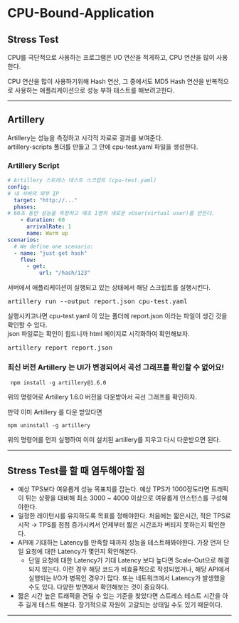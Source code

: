 # CPU-Bound-Application



## Stress Test


CPU를 극단적으로 사용하는 프로그램은 I/O 연산을 적게하고, CPU 연산을 많이 사용한다.

CPU 연산을 많이 사용하기위해 Hash 연산, 그 중에서도 MD5 Hash 연산을 반복적으로 사용하는 애플리케이션으로 성능 부하 테스트를 해보려고한다.

---------------------------------------------

## Artillery 


Artillery는 성능을 측정하고 시각적 자료로 결과를 보여준다.  
artillery-scripts 폴더를 만들고 그 안에 cpu-test.yaml 파일을 생성한다.

### Artillery Script
```yaml
# Artillery 스트레스 테스트 스크립트 (cpu-test.yaml)
config:
# 내 서버의 외부 IP
  target: "http://..."
  phases:
# 60초 동안 성능을 측정하고 매초 1명의 새로운 vUser(virtual user)를 만든다.
    - duration: 60
      arrivalRate: 1
      name: Warm up
scenarios:
  # We define one scenario:
  - name: "just get hash"
    flow:
      - get:
          url: "/hash/123"
```
서버에서 애플리케이션이 실행되고 있는 상태에서 해당 스크립트를 실행시킨다.

<pre>
artillery run --output report.json cpu-test.yaml
</pre>

실행시키고나면 cpu-test.yaml 이 있는 폴더에 report.json 이라는 파일이 생긴 것을 확인할 수 있다.  
json 파일로는 확인이 힘드니까 html 페이지로 시각화하여 확인해보자.
<pre>
artillery report report.json
</pre>

### 최신 버전 Artillery 는 UI가 변경되어서 곡선 그래프를 확인할 수 없어요!

```
 npm install -g artillery@1.6.0 
```
위의 명령어로 Artillery 1.6.0 버전을 다운받아서 곡선 그래프를 확인하자.

만약 이미 Artillery 를 다운 받았다면
```
npm uninstall -g artillery
```
위의 명령어를 먼저 실행하여 이미 설치된 artillery를 지우고 다시 다운받으면 된다.

---------------------------------------------

## Stress Test를 할 때 염두해야할 점



- 예상 TPS보다 여유롭게 성능 목표치를 잡는다. 예상 TPS가 1000정도라면 트래픽이 튀는 상황을 대비해 최소 3000 ~ 4000 이상으로 여유롭게 인스턴스를 구성해야한다.
- 일정한 레이턴시를 유지하도록 목표를 정해야한다. 처음에는 짧은시간, 적은 TPS로 시작 → TPS를 점점 증가시켜서 언제부터 짧은 시간조차 버티지 못하는지 확인한다.
- API에 기대하는 Latency를 만족할 때까지 성능을 테스트해봐야한다. 가장 먼저 단일 요청에 대한 Latency가 몇인지 확인해본다.
    - 단일 요청에 대한 Latency가 기대 Latency 보다 높다면 Scale-Out으로 해결되지 않는다. 이런 경우 해당 코드가 비효율적으로 작성되었거나, 해당 API에서 실행되는 I/O가 병목인 경우가 많다. 또는 네트워크에서 Latency가 발생했을 수도 있다. 다양한 방면에서 확인해보는 것이 중요하다.
- 짧은 시간 높은 트래픽을 견딜 수 있는 기준을 찾았다면 스트레스 테스트 시간을 아주 길게 테스트 해본다. 장기적으로 자원이 고갈되는 상태일 수도 있기 때문이다.

---------------------------------------------
